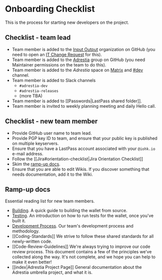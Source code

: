 # Onboarding Checklist

This is the process for starting new developers on the project.

## Checklist - team lead

- Team member is added to the [Input Output](https://github.com/orgs/input-output-hk/people) organization on GitHub (you need to open an [IT Change Request](https://input-output.atlassian.net/servicedesk/customer/portal/2/group/6) for this).
- Team member is added to the [Adrestia](https://github.com/orgs/input-output-hk/teams/adrestia) group on GitHub (you need Maintainer permissions on the team to do this).
- Team member is added to the _Adrestia_ space on [Matrix](https://element.adrestia.iohkdev.io) and [#dev](https://element.adrestia.iohkdev.io/#/room/#dev:adrestia.iohkdev.io) channel.
- Team member is added to Slack channels
  - `#adrestia-dev`
  - `#adrestia-releases`
  - (more TBA)
- Team member is added to [[Passwords|LastPass shared folder]].
- Team member is invited to weekly planning meeting and daily Hello call.

## Checklist - new team member

- Provide GitHub user name to team lead.
- Provide PGP key ID to team, and ensure that your public key is published on multiple keyservers.
- Ensure that you have a LastPass account associated with your `@iohk.io` e-mail address.
- Follow the [[Jira#orientation-checklist|Jira Orientation Checklist]]
- Skim the [ramp-up docs](#ramp-up-docs).
- Ensure that you are able to edit Wikis. If you discover
  something that needs documentation, add it to the Wiki.

## Ramp-up docs

Essential reading list for new team members.

- [Building](https://github.com/input-output-hk/cardano-wallet/wiki/Building).
    A quick guide to building the wallet from source.
- [Testing](https://github.com/input-output-hk/cardano-wallet/wiki/Testing).
    An introduction on how to run tests for the wallet, once you've built it.
- [Development Process](https://github.com/input-output-hk/cardano-wallet/wiki/Development-Process).
    Our team's development process and methodology.
- [[Coding-Standards]]
    We strive to follow these shared standards for all newly-written code.
- [[Code-Review-Guidelines]]
    We're always trying to improve our code review process. This document contains a few of the principles we've collected along the way. It's not complete, and we hope you can help to make it even better!
- [[index|Adrestia Project Page]]
   General documentation about the Adrestia umbrella project, and what it is.
